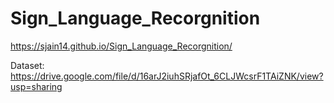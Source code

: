 # Sign_Language_Recorgnition
https://sjain14.github.io/Sign_Language_Recorgnition/


Dataset:
https://drive.google.com/file/d/16arJ2iuhSRjafOt_6CLJWcsrF1TAiZNK/view?usp=sharing
